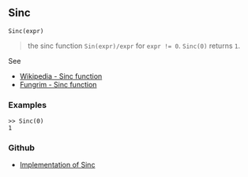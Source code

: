 ## Sinc

```
Sinc(expr)
```

> the sinc function `Sin(expr)/expr` for `expr != 0`. `Sinc(0)` returns `1`.
 
See
* [Wikipedia - Sinc function](https://en.wikipedia.org/wiki/Sinc_function)
* [Fungrim - Sinc function](http://fungrim.org/topic/Sinc_function/)

### Examples

```
>> Sinc(0)
1
```

### Github

* [Implementation of Sinc](https://github.com/axkr/symja_android_library/blob/master/symja_android_library/matheclipse-core/src/main/java/org/matheclipse/core/builtin/ExpTrigsFunctions.java#L2900) 
